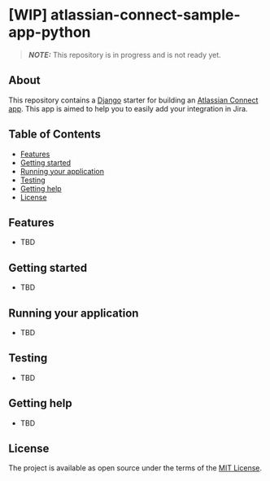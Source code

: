 # [WIP] atlassian-connect-sample-app-python

> **_NOTE:_**  This repository is in progress and is not ready yet.

## About
This repository contains a [Django](https://www.djangoproject.com/start/) starter for building an [Atlassian Connect app](https://developer.atlassian.com/cloud/jira/platform/getting-started-with-connect/).
This app is aimed to help you to easily add your integration in Jira.

## Table of Contents
- [Features](#features)
- [Getting started](#getting-started)
- [Running your application](#running-your-application)
- [Testing](#testing)
- [Getting help](#getting-help)
- [License](#license)

## Features
- TBD

## Getting started
- TBD

## Running your application
- TBD

## Testing
- TBD

## Getting help
- TBD

## License
The project is available as open source under the terms of the [MIT License](./LICENSE).
